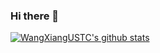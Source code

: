 ### Hi there 👋

<!--
**WangXiangUSTC/WangXiangUSTC** is a ✨ _special_ ✨ repository because its `README.md` (this file) appears on your GitHub profile.

Here are some ideas to get you started:

- 🔭 I’m currently working on ...
- 🌱 I’m currently learning ...
- 👯 I’m looking to collaborate on ...
- 🤔 I’m looking for help with ...
- 💬 Ask me about ...
- 📫 How to reach me: ...
- 😄 Pronouns: ...
- ⚡ Fun fact: ...
-->

[![WangXiangUSTC's github stats](https://github-readme-stats.vercel.app/api?username=WangXiangUSTC&show_icons=true&&count_private=true)](https://github.com/anuraghazra/github-readme-stats)

<!--
[![Top Langs](https://github-readme-stats.vercel.app/api/top-langs/?username=WangXiangUSTC&langs_count=5&&layout=compact)](https://github.com/anuraghazra/github-readme-stats)
-->

